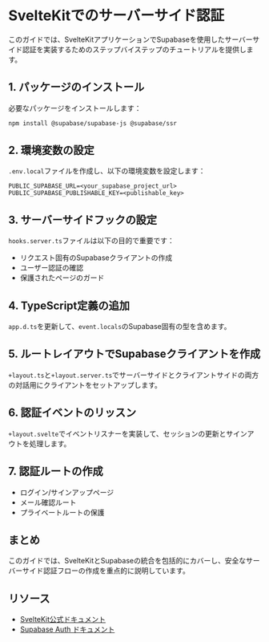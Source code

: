 # SvelteKitでのサーバーサイド認証

このガイドでは、SvelteKitアプリケーションでSupabaseを使用したサーバーサイド認証を実装するためのステップバイステップのチュートリアルを提供します。

## 1. パッケージのインストール

必要なパッケージをインストールします：

```bash
npm install @supabase/supabase-js @supabase/ssr
```

## 2. 環境変数の設定

`.env.local`ファイルを作成し、以下の環境変数を設定します：

```
PUBLIC_SUPABASE_URL=<your_supabase_project_url>
PUBLIC_SUPABASE_PUBLISHABLE_KEY=<publishable_key>
```

## 3. サーバーサイドフックの設定

`hooks.server.ts`ファイルは以下の目的で重要です：

- リクエスト固有のSupabaseクライアントの作成
- ユーザー認証の確認
- 保護されたページのガード

## 4. TypeScript定義の追加

`app.d.ts`を更新して、`event.locals`のSupabase固有の型を含めます。

## 5. ルートレイアウトでSupabaseクライアントを作成

`+layout.ts`と`+layout.server.ts`でサーバーサイドとクライアントサイドの両方の対話用にクライアントをセットアップします。

## 6. 認証イベントのリッスン

`+layout.svelte`でイベントリスナーを実装して、セッションの更新とサインアウトを処理します。

## 7. 認証ルートの作成

- ログイン/サインアップページ
- メール確認ルート
- プライベートルートの保護

## まとめ

このガイドでは、SvelteKitとSupabaseの統合を包括的にカバーし、安全なサーバーサイド認証フローの作成を重点的に説明しています。

## リソース

- [SvelteKit公式ドキュメント](https://kit.svelte.dev/docs)
- [Supabase Auth ドキュメント](https://supabase.com/docs/guides/auth)
